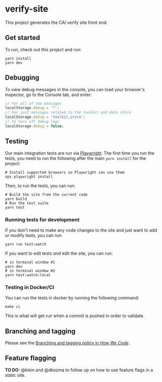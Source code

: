 # verify-site

This project generates the CAI verify site front end.

## Get started

To run, check out this project and run:

```
yarn install
yarn dev
```

## Debugging

To view debug messages in the console, you can load your browser's inspector, go to the Console tab, and enter:

```js
// For all of the messages
localStorage.debug = '*';
// For just messages related to the toolkit and data store
localStorage.debug = 'toolkit,store';
// To turn off debug logs
localStorage.debug = false;
```

## Testing

Our main integration tests are run via [Playwright](https://playwright.dev/). The first time you run the tests, you need to run the following after the main `yarn install` for the project:

```shell
# Install supported browsers so Playwright can use them
npx playwright install
```

Then, to run the tests, you can run:

```shell
# Build the site from the current code
yarn build
# Run the test suite
yarn test
```

### Running tests for development

If you don't need to make any code changes to the site and just want to add or modify tests, you can run:

```shell
yarn run test:watch
```

If you want to edit tests _and_ edit the site, you can run:

```shell
# in terminal window #1
yarn dev
# in terminal window #2
yarn test:watch:local
```

### Testing in Docker/CI

You can run the tests in docker by running the following command:

```shell
make ci
```

This is what will get run when a commit is pushed in order to validate.

## Branching and tagging

Please see the [Branching and tagging policy in _How We Code_](https://git.corp.adobe.com/cai/how-we-code/blob/main/git.md#branching-for-deployed-services).

## Feature flagging

**TO DO:** @klein and @dkozma to follow up on how to use feature flags in a static site.
